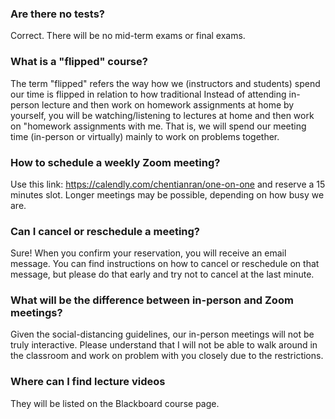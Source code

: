 ### Are there no tests?

Correct. There will be no mid-term exams or final exams.

### What is a "flipped" course?

The term "flipped" refers the way how we (instructors and students)
spend our time is flipped in relation to how traditional
Instead of attending in-person lecture and then
work on homework assignments at home by yourself,
you will be watching/listening to lectures at home and then
work on "homework assignments with me.
That is, we will spend our meeting time (in-person or virtually)
mainly to work on problems together.

### How to schedule a weekly Zoom meeting?

Use this link: <https://calendly.com/chentianran/one-on-one>
and reserve a 15 minutes slot.
Longer meetings may be possible, depending on how busy we are.

### Can I cancel or reschedule a meeting?

Sure! When you confirm your reservation,
you will receive an email message.
You can find instructions on how to cancel or reschedule
on that message, but please do that early and try not to
cancel at the last minute.

### What will be the difference between in-person and Zoom meetings?

Given the social-distancing guidelines,
our in-person meetings will not be truly interactive.
Please understand that I will not be able to walk around
in the classroom and work on problem with you closely
due to the restrictions.

### Where can I find lecture videos

They will be listed on the Blackboard course page.
